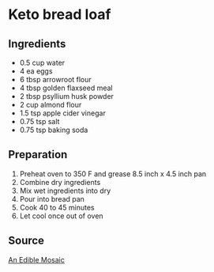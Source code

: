 # Keto bread loaf
## Ingredients
- 0.5 cup water
- 4 ea eggs
- 6 tbsp arrowroot flour
- 4 tbsp golden flaxseed meal
- 2 tbsp psyllium husk powder
- 2 cup almond flour
- 1.5 tsp apple cider vinegar
- 0.75 tsp salt
- 0.75 tsp baking soda
## Preparation
1. Preheat oven to 350 F and grease 8.5 inch x 4.5 inch pan
2. Combine dry ingredients
3. Mix wet ingredients into dry
4. Pour into bread pan
5. Cook 40 to 45 minutes
6. Let cool once out of oven
## Source
[An Edible Mosaic](https://www.anediblemosaic.com/best-paleo-sandwich-bread/)
